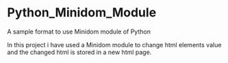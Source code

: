 # Python_Minidom_Module
A sample format to use Minidom module of Python

In this project i have used a Minidom module to change html elements value and the 
changed html is stored in a new html page.
